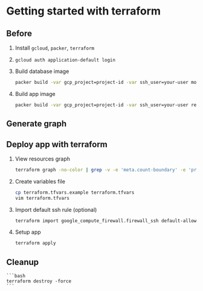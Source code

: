 # Getting started with terraform

## Before
1. Install `gcloud`, `packer`, `terraform`

1. `gcloud auth application-default login`

1. Build database image
    ```bash
    packer build -var gcp_project=project-id -var ssh_user=your-user mongo/packer.json
    ```

1. Build app image
    ```bash
    packer build -var gcp_project=project-id -var ssh_user=your-user reddit/packer.json
    ```

## Generate graph

## Deploy app with terraform
1. View resources graph
    ```bash
    terraform graph -no-color | grep -v -e 'meta.count-boundary' -e 'provider.google' | dot -Tsvg > graph.svg
    ```

1. Create variables file
    ```bash
    cp terraform.tfvars.example terraform.tfvars
    vim terraform.tfvars
    ```

1. Import default ssh rule (optional)
    ```bash
    terraform import google_compute_firewall.firewall_ssh default-allow-ssh
    ```

1. Setup app
    ```bash
    terraform apply
    ```

## Cleanup
    ```bash
    terraform destroy -force
    ```
